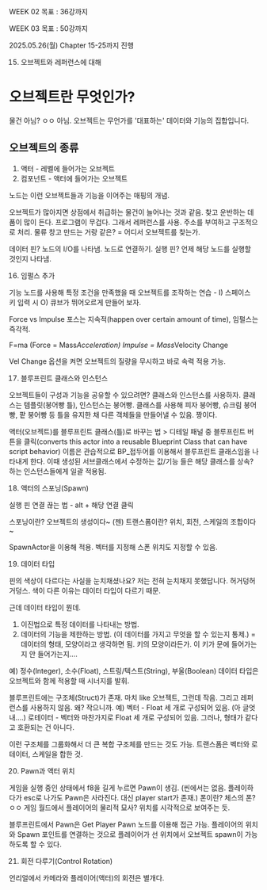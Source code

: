 WEEK 02 목표 : 36강까지

WEEK 03 목표 : 50강까지

2025.05.26(월) Chapter 15-25까지 진행


15. 오브젝트와 레퍼런스에 대해

# 오브젝트란 무엇인가?
물건 아님? ㅇㅇ 아님.
오브젝트는 무언가를 '대표하는' 데이터와 기능의 집합입니다.

## 오브젝트의 종류
1) 액터 - 레벨에 들어가는 오브젝트
2) 컴포넌트 - 액터에 들어가는 오브젝트

노드는 이런 오브젝트들과 기능을 이어주는 매핑의 개념.

오브젝트가 많아지면 상점에서 취급하는 물건이 늘어나는 것과 같음. 찾고 운반하는 데 품이 많이 든다. 프로그램이 무겁다.
그래서 레퍼런스를 사용. 주소를 부여하고 구조적으로 처리. 물류 창고 만드는 거랑 같은?
= 어디서 오브젝트를 찾는가.

데이터 핀? 노드의 I/O를 나타냄. 노드로 연결하기.
실행 핀? 언제 해당 노드를 실행할 것인지 나타냄.


16. 임펄스 추가

기능 노드를 사용해 특정 조건을 만족했을 때 오브젝트를 조작하는 연습 - I) 스페이스 키 입력 시 O) 큐브가 뛰어오르게 만들어 보자.

Force vs Impulse
포스는 지속적(happen over certain amount of time), 임펄스는 즉각적.

F=ma (Force = Mass*Acceleration)
Impulse = Mass*Velocity Change

Vel Change 옵션을 켜면 오브젝트의 질량을 무시하고 바로 속력 적용 가능.


17. 블루프린트 클래스와 인스턴스

오브젝트들이 구성과 기능을 공유할 수 있으려면? 클래스와 인스턴스를 사용하자.
클래스는 템플릿(붕어빵 틀), 인스턴스는 붕어빵.
클래스를 사용해 피자 붕어빵, 슈크림 붕어빵, 팥 붕어빵 등 틀을 유지한 채 다른 객체들을 만들어낼 수 있음. 짱이다.

액터(오브젝트)를 블루프린트 클래스(틀)로 바꾸는 법 > 디테일 패널 중 블루프린트 버튼을 클릭(converts this actor into a reusable Blueprint Class that can have script behavior)
이름은 관습적으로 BP_접두어를 이용해서 블루프린트 클래스임을 나타내게 한다.
이때 생성된 서브클래스에서 수정하는 값/기능 들은 해당 클래스를 상속?하는 인스턴스들에게 일괄 적용됨.



18. 액터의 스포닝(Spawn)

실행 핀 연결 끊는 법 - alt + 해당 연결 클릭

스포닝이란? 오브젝트의 생성이다~ (젠)
트랜스폼이란? 위치, 회전, 스케일의 조합이다~

SpawnActor을 이용해 적용. 벡터를 지정해 스폰 위치도 지정할 수 있음.



19. 데이터 타입

핀의 색상이 다르다는 사실을 눈치채셨나요? 저는 전혀 눈치채지 못했답니다. 허거덩허거덩스.
색이 다른 이유는 데이터 타입이 다르기 때문.

근데 데이터 타입이 뭔데.
1) 이진법으로 특정 데이터를 나타내는 방법.
2) 데이터의 기능을 제한하는 방법. (이 데이터를 가지고 무엇을 할 수 있는지 통제.)
= 데이터의 형태, 모양이라고 생각하면 됨. 키의 모양이라든가. 이 키가 문에 들어가는지 안 들어가는지....

예) 정수(Integer), 소수(Float), 스트링/텍스트(String), 부울(Boolean)
데이터 타입은 오브젝트와 함께 적용할 때 시너지를 발휘.

블루프린트에는 구조체(Struct)가 존재. 마치 like 오브젝트, 그런데 작음. 그리고 레퍼런스를 사용하지 않음. 왜? 작으니까.
예) 벡터 - Float 세 개로 구성되어 있음. (아 글엇내....)
로테이터 - 벡터와 마찬가지로 Float 세 개로 구성되어 있음. 그러나, 형태가 같다고 호환되는 건 아니다.

이런 구조체를 그룹화해서 더 큰 복합 구조체를 만드는 것도 가능. 트랜스폼은 벡터와 로테이터, 스케일을 합한 것.




20. Pawn과 액터 위치

게임을 실행 중인 상태에서 f8을 길게 누르면 Pawn이 생김. (씬에서는 없음. 플레이하다가 esc로 나가도 Pawn은 사라진다. 대신 player start가 존재.)
폰이란? 체스의 폰? ㅇㅇ 게임 월드에서 플레이어의 물리적 묘사? 위치를 시각적으로 보여주는 듯.

블루프린트에서 Pawn은 Get Player Pawn 노드를 이용해 접근 가능.
플레이어의 위치와 Spawn 포인트를 연결하는 것으로 플레이어가 선 위치에서 오브젝트 spawn이 가능하도록 할 수 있다.



21. 회전 다루기(Control Rotation)

언리얼에서 카메라와 플레이어(액터)의 회전은 별개다.

